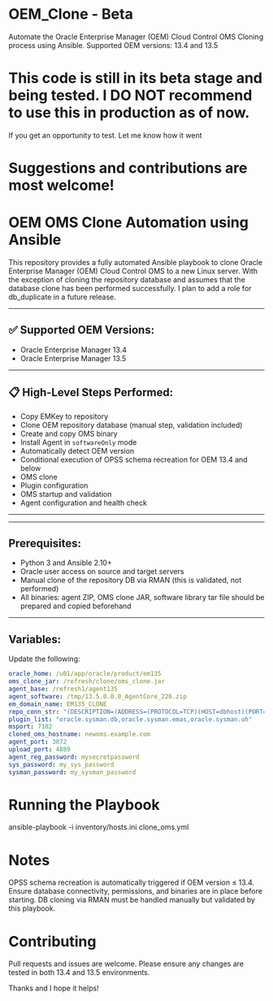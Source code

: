 # OEM_Clone - Beta
Automate the Oracle Enterprise Manager (OEM) Cloud Control OMS Cloning process using Ansible. Supported OEM versions: 13.4 and 13.5

# This code is still in its beta stage and being tested. I DO NOT recommend to use this in production as of now.
If you get an opportunity to test. Let me know how it went

# Suggestions and contributions are most welcome!

# OEM OMS Clone Automation using Ansible

This repository provides a fully automated Ansible playbook to clone Oracle Enterprise Manager (OEM) Cloud Control OMS to a new Linux server. With the exception of cloning the repository database and assumes that the database clone has been performed successfully. I plan to add a role for db_duplicate in a future release. 

---

## ✅ Supported OEM Versions:
- Oracle Enterprise Manager 13.4
- Oracle Enterprise Manager 13.5

---

## 📋 High-Level Steps Performed:
- Copy EMKey to repository
- Clone OEM repository database (manual step, validation included)
- Create and copy OMS binary
- Install Agent in `softwareOnly` mode
- Automatically detect OEM version
- Conditional execution of OPSS schema recreation for OEM 13.4 and below
- OMS clone
- Plugin configuration
- OMS startup and validation
- Agent configuration and health check

---


---

## Prerequisites:

- Python 3 and Ansible 2.10+
- Oracle user access on source and target servers
- Manual clone of the repository DB via RMAN (this is validated, not performed)
- All binaries: agent ZIP, OMS clone JAR, software library tar file should be prepared and copied beforehand

---

## Variables:

Update the following:
```yaml
oracle_home: /u01/app/oracle/product/em135
oms_clone_jar: /refresh/clone/oms_clone.jar
agent_base: /refresh1/agent135
agent_software: /tmp/13.5.0.0.0_AgentCore_226.zip
em_domain_name: EM135_CLONE
repo_conn_str: "(DESCRIPTION=(ADDRESS=(PROTOCOL=TCP)(HOST=dbhost)(PORT=1521))(CONNECT_DATA=(SID=EMREP)))"
plugin_list: "oracle.sysman.db,oracle.sysman.emas,oracle.sysman.oh"
msport: 7102
cloned_oms_hostname: newoms.example.com
agent_port: 3872
upload_port: 4889
agent_reg_password: mysecretpassword
sys_password: my_sys_password
sysman_password: my_sysman_password
```
# Running the Playbook

ansible-playbook -i inventory/hosts.ini clone_oms.yml

# Notes

OPSS schema recreation is automatically triggered if OEM version ≤ 13.4.
Ensure database connectivity, permissions, and binaries are in place before starting.
DB cloning via RMAN must be handled manually but validated by this playbook.

# Contributing
Pull requests and issues are welcome. Please ensure any changes are tested in both 13.4 and 13.5 environments.

Thanks and I hope it helps!